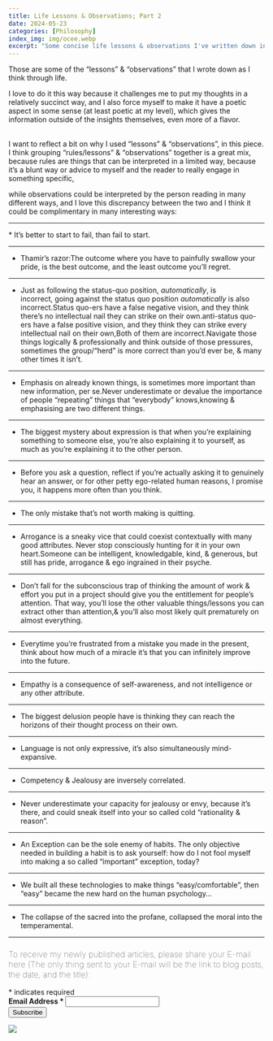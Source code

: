 ```yaml
---
title: Life Lessons & Observations; Part 2
date: 2024-05-23 
categories: [Philosophy]
index_img: img/ocee.webp
excerpt: "Some concise life lessons & observations I've written down in a semi-poetic way.. "
---
```


Those are some of the “lessons” & “observations” that I wrote down as I think through life.

I love to do it this way because it challenges me to put my thoughts in a relatively succinct way, and I also force myself to make it have a poetic aspect in some sense (at least poetic at my level), which gives the information outside of the insights themselves, even more of a flavor.
<br><br>

I want to reflect a bit on why I used “lessons” & “observations”, in this piece.
<br>
I think grouping “rules/lessons” & “observations” together is a great mix, because rules are things that can be interpreted in a limited way, because it’s a blunt way or advice to myself and the reader to really engage in something specific,

while observations could be interpreted by the person reading in many different ways, and I love this discrepancy between the two and I think it could be complimentary in many interesting ways:
<br>
<hr>
* It’s better to start to fail, than fail to start.
<hr>

* Thamir’s razor:The outcome where you have to painfully swallow your pride, is the best outcome, and the least outcome you’ll regret.
<hr>

* Just as following the status-quo position, *automatically*, is incorrect, going against the status quo position *automatically* is also incorrect.Status quo-ers have a false negative vision, and they think there’s no intellectual nail they can strike on their own.anti-status quo-ers have a false positive vision, and they think they can strike every intellectual nail on their own,Both of them are incorrect.Navigate those things logically & professionally and think outside of those pressures, sometimes the group/“herd” is more correct than you’d ever be, & many other times it isn’t.
<hr>

* Emphasis on already known things, is sometimes more important than new information, per se.Never underestimate or devalue the importance of people “repeating” things that “everybody” knows,knowing & emphasising are two different things.
<hr>

* The biggest mystery about expression is that when you’re explaining something to someone else, you’re also explaining it to yourself, as much as you’re explaining it to the other person. 
<hr>

* Before you ask a question, reflect if you’re actually asking it to genuinely hear an answer, or for other petty ego-related human reasons, I promise you, it happens more often than you think.
<hr>

* The only mistake that’s not worth making is quitting.
<hr>

* Arrogance is a sneaky vice that could coexist contextually with many good attributes. Never stop consciously hunting for it in your own heart.Someone can be intelligent, knowledgable, kind, & generous, but still has pride, arrogance & ego ingrained in their psyche.
<hr>

* Don’t fall for the subconscious trap of thinking the amount of work & effort you put in a project should give you the entitlement for people’s attention. That way, you’ll lose the other valuable things/lessons you can extract other than attention,& you’ll also most likely quit prematurely on almost everything.
<hr>

* Everytime you’re frustrated from a mistake you made in the present, think about how much of a miracle it’s that you can infinitely improve into the future.
<hr>

* Empathy is a consequence of self-awareness, and not intelligence or any other attribute.
<hr>

* The biggest delusion people have is thinking they can reach the horizons of their thought process on their own. 
<hr>

* Language is not only expressive, it’s also simultaneously mind-expansive.
<hr>

* Competency & Jealousy are inversely correlated.
<hr>

* Never underestimate your capacity for jealousy or envy, because it’s there, and could sneak itself into your so called cold “rationality & reason”.
<hr>

* An Exception can be the sole enemy of habits. The only objective needed in building a habit is to ask yourself: how do I not fool myself into making a so called “important” exception, today?
<hr>

* We built all these technologies to make things “easy/comfortable”, then “easy” became the new hard on the human psychology…
<hr>

* The collapse of the sacred into the profane, collapsed the moral into the temperamental.

<hr>
<!-- Begin Mailchimp Signup Form -->
<link href="//cdn-images.mailchimp.com/embedcode/classic-10_7_dtp.css" rel="stylesheet" type="text/css">
<style type="text/css">
     #mc_embed_signup{ clear:left; font:10px;  align-items:center; }
	/* Add your own Mailchimp form style overrides in your site stylesheet or in this style block.
	   We recommend moving this block and the preceding CSS link to the HEAD of your HTML file. */
</style>
<div class="ssty">
<div id="mc_embed_signup">
  <form action="https://ideagnose.us12.list-manage.com/subscribe/post?u=463c6029de93ae83594496f4e&amp;id=c852f2020c&amp;f_id=001eb9e0f0" method="post" id="mc-embedded-subscribe-form" name="mc-embedded-subscribe-form" class="validate" target="_blank" novalidate>
    <div id="mc_embed_signup_scroll">
	<h3 style=font-weight:lighter;>To receive my newly published articles, please share your E-mail here (The only thing sent to your E-mail will be the link to blog posts, the date, and the title):</h3>
<div class="indicates-required"><span class="asterisk">*</span> indicates required</div>
<div class="mc-field-group">
	<label for="mce-EMAIL" style=font-weight:bold;>Email Address  <span class="asterisk">*</span>
</label>
	<input type="email" value="" name="EMAIL" class="required email" id="mce-EMAIL"><span id="mce-EMAIL-HELPERTEXT" class="helper_text"></span>
</div>
	<div id="mce-responses" class="clear foot">
		<div class="response" id="mce-error-response" style="display:none"></div>
		<div class="response" id="mce-success-response" style="display:none"></div>
	</div>    <!-- real people should not fill this in and expect good things - do not remove this or risk form bot signups-->
    <div style="position: absolute; left: -5000px;" aria-hidden="true"><input type="text" name="b_463c6029de93ae83594496f4e_c852f2020c" tabindex="-1" value=""></div>
        <div class="optionalParent">
            <div class="clear foot">
                <input type="submit" value="Subscribe" name="subscribe" id="mc-embedded-subscribe" class="button">
                <p class="brandingLogo"><a href="http://eepurl.com/h9K0LX" title="Mailchimp - email marketing made easy and fun"><img src="https://eep.io/mc-cdn-images/template_images/branding_logo_text_dark_dtp.svg"></a></p>
            </div>
        </div>
    </div>
</form>
</div>
</div>
<script type='text/javascript' src='//s3.amazonaws.com/downloads.mailchimp.com/js/mc-validate.js'></script><script type='text/javascript'>(function($) {window.fnames = new Array(); window.ftypes = new Array();fnames[0]='EMAIL';ftypes[0]='email';fnames[1]='FNAME';ftypes[1]='text';fnames[2]='LNAME';ftypes[2]='text';fnames[3]='ADDRESS';ftypes[3]='address';fnames[4]='PHONE';ftypes[4]='phone';fnames[5]='BIRTHDAY';ftypes[5]='birthday';}(jQuery));var $mcj = jQuery.noConflict(true);</script>
<!--End mc_embed_signup-->
